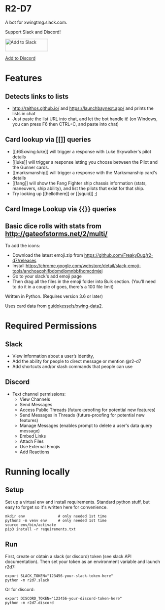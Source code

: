 # R2-D7
A bot for xwingtmg.slack.com.

Support Slack and Discord!

<a href="https://slack.com/oauth/authorize?client_id=22172116449.94722582676&scope=bot"><img alt="Add to Slack" height="40" width="139" src="https://platform.slack-edge.com/img/add_to_slack.png" srcset="https://platform.slack-edge.com/img/add_to_slack.png 1x, https://platform.slack-edge.com/img/add_to_slack@2x.png 2x" /></a>

<a href="https://discordapp.com/oauth2/authorize?client_id=569554290331353088&permissions=309237967936&scope=bot">Add to Discord</a>

# Features
## Detects links to lists 
-  <http://raithos.github.io/> and <https://launchbaynext.app/> and prints the lists in chat
- Just paste the list URL into chat, and let the bot handle it! (on Windows, you can press F6 then CTRL+C, and paste into chat)
## Card lookup via [[]] queries
  - [[:t65xwing:luke]] will trigger a response with Luke Skywalker's pilot details
  - [[luke]] will trigger a response letting you choose between the Pilot and the Gunner cards.
  - [[marksmanship]] will trigger a response with the Marksmanship card's details
  - [[fang]] will show the Fang Fighter ship chassis information (stats, maneuvers, ship ability), and list the pilots that exist for that ship.
  - Try looking up [[hellothere]] or [[squid]] ;)
## Card Image Lookup via {{}} queries
## Basic dice rolls with stats from http://gateofstorms.net/2/multi/

To add the icons:
- Download the latest emoji.zip from https://github.com/FreakyDug/r2-d7/releases
- Install https://chrome.google.com/webstore/detail/slack-emoji-tools/anchoacphlfbdomdlomnbbfhcmcdmjej
- Go to your slack's add emoji page
- Then drag all the files in the emoji folder into Bulk section. (You'll need to do it in a couple of goes, there's a 100 file limit)

Written in Python. (Requires version 3.6 or later)

Uses card data from <a href="https://github.com/guidokessels/xwing-data2">guidokessels/xwing-data2</a>.

# Required Permissions
## Slack
- View information about a user’s identity,
- Add the ability for people to direct message or mention @r2-d7
- Add shortcuts and/or slash commands that people can use

## Discord
- Text channel permissions:
  - View Channels
  - Send Messages
  - Access Public Threads (future-proofing for potential new features)
  - Send Messages in Threads (future-proofing for potential new features)
  - Manage Messages (enables prompt to delete a user's data query message)
  - Embed Links
  - Attach Files
  - Use External Emojis
  - Add Reactions

# Running locally
## Setup
Set up a virtual env and install requirements. Standard python stuff, but
easy to forget so it's written here for convenience.
```
mkdir env               # only needed 1st time
python3 -m venv env     # only needed 1st time
source env/bin/activate
pip3 install -r requirements.txt
```

## Run
First, create or obtain a slack (or discord) token (see slack API documentation).
Then set your token as an environment variable and launch r2d7:
```
export SLACK_TOKEN="123456-your-slack-token-here"
python -m r2d7.slack
```
Or for discord:
```
export DISCORD_TOKEN="123456-your-discord-token-here"
python -m r2d7.discord
```

